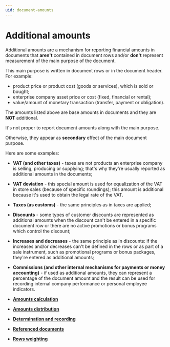```yaml
---
uid: document-amounts
---
```


# Additional amounts 

Additional amounts are a mechanism for reporting financial amounts in documents that **aren't** contained in document rows and/or **don't** represent measurement of the main purpose of the document. 

This main purpose is written in document rows or in the document header. For example:

- product price or product cost (goods or services), which is sold or bought;
- enterprise company asset price or cost (fixed, financial or rental);
- value/amount of monetary transaction (transfer, payment or obligation).

The amounts listed above are base amounts in documents and they are **NOT** additional.

It's not proper to report document amounts along with the main purpose. 

Otherwise, they appear as **secondary** effect of the main document purpose. 

Here are some examples:

- **VAT (and other taxes)** - taxes are not products an enterprise company is selling, producing or supplying; that's why they're usually reported as additional amounts in the documents;

- **VAT deviation** - this special amount is used for equalization of the VAT in store sales (because of specific roundings); this amount is additional because it's used to obtain the legal rate of the VAT.

- **Taxes (as customs)** - the same principles as in taxes are applied;

- **Discounts** - some types of customer discounts are represented as additional amounts when the discount can't be entered in a specific document row or there are no active promotions or bonus programs which control the discount;

- **Increases and decreases** -  the same principle as in discounts: if the increases and/or decreases can't be defined in the rows or as part of a sale instrument, such as promotional programs or bonus packages, they're entered as additional amounts;

- **Commissions (and other internal mechanisms for payments or money accounting)** - if used as additional amounts, they can represent a percentage of the document amount and the result can be used for recording internal company performance or personal employee indicators.

- **[Amounts calculation](https://docs.erp.net/tech/advanced/document-amounts/amounts-calculation/index.html)**
- **[Amounts distribution](https://docs.erp.net/tech/advanced/document-amounts/amounts-distribution/index.html)**
- **[Determination and recording](https://docs.erp.net/tech/advanced/document-amounts/determination-and-recording.html)**
- **[Referenced documents](https://docs.erp.net/tech/advanced/document-amounts/referenced-documents.html)**
- **[Rows weighting](https://docs.erp.net/tech/advanced/document-amounts/rows-weighting.html)**
